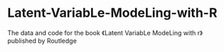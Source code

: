 # Latent-VariabLe-ModeLing-with-R
The data and code for the book 《Latent VariabLe ModeLing with r》 published by Routledge
